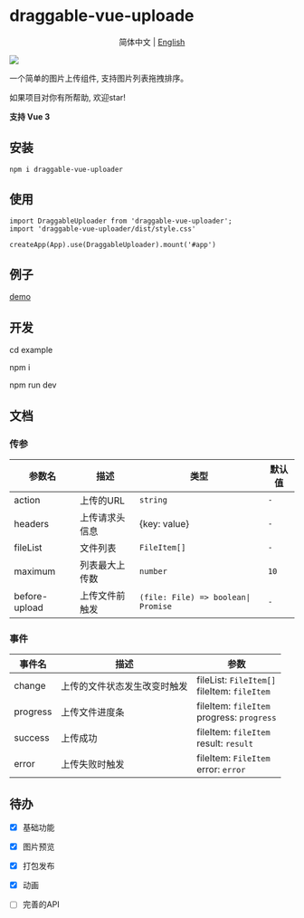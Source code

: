 # draggable-vue-uploade

<div align="center">

简体中文 | [English](./README.en.md)

</div>

![](https://github.com/l1uqi/PicGo/blob/main/blog/draggable.gif?raw=true)


一个简单的图片上传组件, 支持图片列表拖拽排序。

如果项目对你有所帮助, 欢迎star!

**支持 Vue 3**

## 安装
```
npm i draggable-vue-uploader
```

## 使用
```
import DraggableUploader from 'draggable-vue-uploader';
import 'draggable-vue-uploader/dist/style.css'

createApp(App).use(DraggableUploader).mount('#app')

```

## 例子
[demo](https://hello7cat.com/draggable-vue-uploader/)

## 开发

cd example

npm i

npm run dev

## 文档

### 传参
|参数名|描述|类型|默认值|
|---|---|---|---|
|action|上传的URL|`string`|`-`|
|headers|上传请求头信息|{key: value}|`-`|
|fileList|文件列表|`FileItem[]`|`-`|
|maximum|列表最大上传数|`number`|`10`|
|before-upload|上传文件前触发|`(file: File) => boolean\| Promise`|`-`|
### 事件
|事件名|描述|参数|
|---|---|---|
|change|上传的文件状态发生改变时触发|fileList: `FileItem[]`<br>fileItem: `fileItem`|
|progress|上传文件进度条|fileItem: `fileItem`<br>progress: `progress`|
|success|上传成功|fileItem: `fileItem`<br>result: `result`|
|error|上传失败时触发|fileItem: `FileItem`<br>error: `error`|

## 待办

- [x] 基础功能
- [x] 图片预览
- [x] 打包发布
- [x] 动画
- [ ] 完善的API

